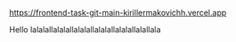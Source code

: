 https://frontend-task-git-main-kirillermakovichh.vercel.app

Hello
lalalallalalallalalallalalallalalallalallala